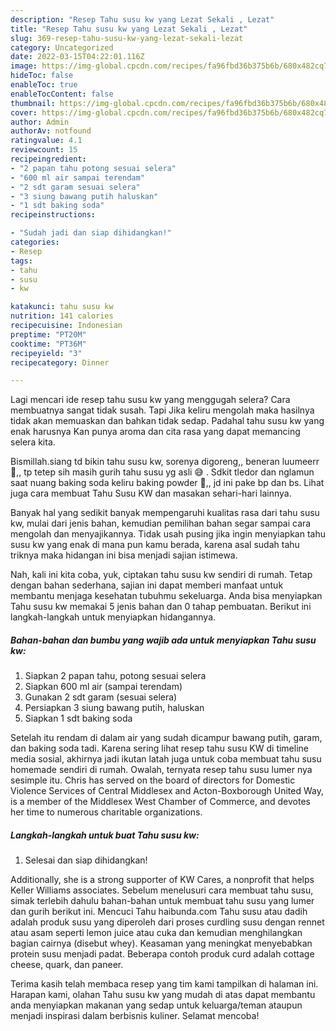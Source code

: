 ```yaml
---
description: "Resep Tahu susu kw yang Lezat Sekali , Lezat"
title: "Resep Tahu susu kw yang Lezat Sekali , Lezat"
slug: 369-resep-tahu-susu-kw-yang-lezat-sekali-lezat
category: Uncategorized
date: 2022-03-15T04:22:01.116Z
image: https://img-global.cpcdn.com/recipes/fa96fbd36b375b6b/680x482cq70/tahu-susu-kw-foto-resep-utama.jpg
hideToc: false
enableToc: true
enableTocContent: false
thumbnail: https://img-global.cpcdn.com/recipes/fa96fbd36b375b6b/680x482cq70/tahu-susu-kw-foto-resep-utama.jpg
cover: https://img-global.cpcdn.com/recipes/fa96fbd36b375b6b/680x482cq70/tahu-susu-kw-foto-resep-utama.jpg
author: Admin
authorAv: notfound
ratingvalue: 4.1
reviewcount: 15
recipeingredient:
- "2 papan tahu potong sesuai selera"
- "600 ml air sampai terendam"
- "2 sdt garam sesuai selera"
- "3 siung bawang putih haluskan"
- "1 sdt baking soda"
recipeinstructions:

- "Sudah jadi dan siap dihidangkan!"
categories:
- Resep
tags:
- tahu
- susu
- kw

katakunci: tahu susu kw 
nutrition: 141 calories
recipecuisine: Indonesian
preptime: "PT20M"
cooktime: "PT36M"
recipeyield: "3"
recipecategory: Dinner

---
```



Lagi mencari ide resep tahu susu kw yang menggugah selera? Cara membuatnya sangat tidak susah. Tapi Jika keliru mengolah maka hasilnya tidak akan memuaskan dan bahkan tidak sedap. Padahal tahu susu kw yang enak harusnya Kan punya aroma dan cita rasa yang dapat memancing selera kita.


Bismillah.siang td bikin tahu susu kw, sorenya digoreng,, beneran luumeerr 🤭,, tp tetep sih masih gurih tahu susu yg asli 😅 ️. Sdkit tledor dan nglamun saat nuang baking soda keliru baking powder 🤣,, jd ini pake bp dan bs. Lihat juga cara membuat Tahu Susu KW dan masakan sehari-hari lainnya.

Banyak hal yang sedikit banyak mempengaruhi kualitas rasa dari tahu susu kw, mulai dari jenis bahan, kemudian pemilihan bahan segar sampai cara mengolah dan menyajikannya. Tidak usah pusing jika ingin menyiapkan tahu susu kw yang enak di mana pun kamu berada, karena asal sudah tahu triknya maka hidangan ini bisa menjadi sajian istimewa.


Nah, kali ini kita coba, yuk, ciptakan tahu susu kw sendiri di rumah. Tetap dengan bahan sederhana, sajian ini dapat memberi manfaat untuk membantu menjaga kesehatan tubuhmu sekeluarga. Anda bisa menyiapkan Tahu susu kw memakai 5 jenis bahan dan 0 tahap pembuatan. Berikut ini langkah-langkah untuk menyiapkan hidangannya.

<!--inarticleads1-->

##### Bahan-bahan dan bumbu yang wajib ada untuk menyiapkan Tahu susu kw:

1. Siapkan 2 papan tahu, potong sesuai selera
1. Siapkan 600 ml air (sampai terendam)
1. Gunakan 2 sdt garam (sesuai selera)
1. Persiapkan 3 siung bawang putih, haluskan
1. Siapkan 1 sdt baking soda


Setelah itu rendam di dalam air yang sudah dicampur bawang putih, garam, dan baking soda tadi. Karena sering lihat resep tahu susu KW di timeline media sosial, akhirnya jadi ikutan latah juga untuk coba membuat tahu susu homemade sendiri di rumah. Owalah, ternyata resep tahu susu lumer nya sesimple itu. Chris has served on the board of directors for Domestic Violence Services of Central Middlesex and Acton-Boxborough United Way, is a member of the Middlesex West Chamber of Commerce, and devotes her time to numerous charitable organizations. 

<!--inarticleads2-->

##### Langkah-langkah untuk buat Tahu susu kw:


1. Selesai dan siap dihidangkan!

Additionally, she is a strong supporter of KW Cares, a nonprofit that helps Keller Williams associates. Sebelum menelusuri cara membuat tahu susu, simak terlebih dahulu bahan-bahan untuk membuat tahu susu yang lumer dan gurih berikut ini. Mencuci Tahu haibunda.com Tahu susu atau dadih adalah produk susu yang diperoleh dari proses curdling susu dengan rennet atau asam seperti lemon juice atau cuka dan kemudian menghilangkan bagian cairnya (disebut whey). Keasaman yang meningkat menyebabkan protein susu menjadi padat. Beberapa contoh produk curd adalah cottage cheese, quark, dan paneer. 

Terima kasih telah membaca resep yang tim kami tampilkan di halaman ini. Harapan kami, olahan Tahu susu kw yang mudah di atas dapat membantu anda menyiapkan makanan yang sedap untuk keluarga/teman ataupun menjadi inspirasi dalam berbisnis kuliner. Selamat mencoba!
